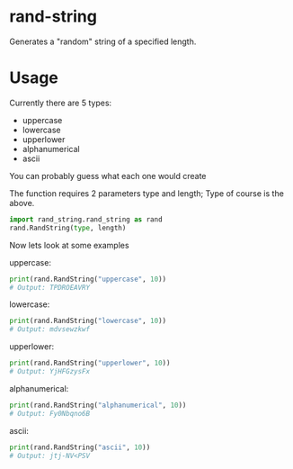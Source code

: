 # rand-string
Generates a "random" string of a specified length.

# Usage
Currently there are 5 types:
- uppercase
- lowercase
- upperlower
- alphanumerical
- ascii

You can probably guess what each one would create

The function requires 2 parameters type and length; Type of course is the above.
```py
import rand_string.rand_string as rand
rand.RandString(type, length)
```
Now lets look at some examples

uppercase:
```py
print(rand.RandString("uppercase", 10))
# Output: TPDROEAVRY
```

lowercase:
```py
print(rand.RandString("lowercase", 10))
# Output: mdvsewzkwf
```

upperlower:
```py
print(rand.RandString("upperlower", 10))
# Output: YjHFGzysFx
```

alphanumerical:
```py
print(rand.RandString("alphanumerical", 10))
# Output: Fy0Nbqno6B
```

ascii:
```py
print(rand.RandString("ascii", 10))
# Output: jtj-NV<PSV
```
